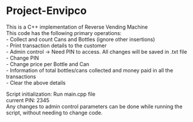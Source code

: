 # Project-Envipco
This is a C++ implementation of Reverse Vending Machine <br />
This code has the following primary operations: <br />
     - Collect and count Cans and Bottles (ignore other insertions)<br />
     - Print transaction details to the customer <br />
     - Admin control -> Need PIN to access. All changes will be saved in .txt file <br />
          - Change PIN <br />
          - Change price per Bottle and Can <br />
          - Information of total bottles/cans collected and money paid in all the transactions <br />
          - Clear the above details <br />

Script initialization: Run main.cpp file  <br />
                       current PIN: 2345  <br />
Any changes to admin control parameters can be done while running the script, without needing to change code.
